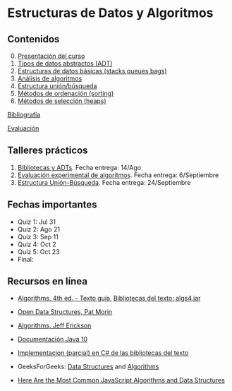 # Estructuras de Datos y Algoritmos

## Contenidos  

0. [Presentación del curso](slides/00.1-Presentacion.pdf)  
1. [Tipos de datos abstractos (ADT)](1-ADT/index.html)  
2. [Estructuras de datos básicas (stacks,queues,bags)](2-EST/index.html)  
3. [Análisis de algoritmos](3-ANA/index.html)  
4. [Estructura unión/búsqueda](4-UNI/index.html)  
5. [Métodos de ordenación (sorting)](5-ORD/index.html)  
6. [Métodos de selección (heaps)](6-SEL/index.html)  

<!--
7. [Métodos de búsqueda (search)](7-BUS/index.html)  
8. [Grafos](8-GRA/index.html)  
-->

[Bibliografía](bibliografia.html)

[Evaluación](evaluacion.html)

## Talleres prácticos  

1. [Bibliotecas y ADTs](talleres/Taller1-201920.pdf). Fecha entrega: 14/Ago  
2. [Evaluación experimental de algoritmos](talleres/Taller2-201920.pdf). Fecha entrega: 6/Septiembre  
3. [Estructura Unión-Búsqueda](talleres/Taller3-201920.pdf). Fecha entrega: 24/Septiembre  

<!--
4. [Ordenación de listas](talleres/Taller4-201910.pdf). Fecha entrega: 24/Abril
5. [Tablas de símbolos - BST](talleres/Taller5-201910-Recuperacion.pdf). Fecha entrega: 26/Mayo
-->


## Fechas importantes

- Quiz 1: Jul 31
- Quiz 2: Ago 21
- Quiz 3: Sep 11
- Quiz 4: Oct 2
- Quiz 5: Oct 23
- Final: 


## Recursos en línea

- [Algorithms, 4th ed. - Texto guía](https://algs4.cs.princeton.edu/home/),  [Bibliotecas del texto: algs4.jar](algs4.jar)

- [Open Data Structures, Pat Morin](http://opendatastructures.org/)

- [Algorithms, Jeff Erickson](http://jeffe.cs.illinois.edu/teaching/algorithms/)

- [Documentación Java 10](https://docs.oracle.com/javase/10/)

- [Implementacion (parcial) en C# de las bibliotecas del texto](https://github.com/angellaa/algs4)

- GeeksForGeeks: [Data Structures](https://www.geeksforgeeks.org/data-structures/) and [Algorithms](https://www.geeksforgeeks.org/fundamentals-of-algorithms/)

- [Here Are the Most Common JavaScript Algorithms and Data Structures](https://medium.com/better-programming/here-are-the-most-common-javascript-algorithms-and-data-structures-ec3729050169)


